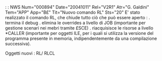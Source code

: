  :  : NWS Num="000894" Date="20041011" Rel="V2R1" Atr="G. Galdini" Tem="APP" App="B£" Tit="Nuovo comando RL" Sts="20"
E' stato realizzato il comando RL, che chiude tutto ciò che può essere aperto : 
. termina il debug
. elimina le overrides a livello di JOB (importante per gestione scenari nei mebri tramite £SCE) . riacquisisce le risorse a livello \*CALLER (importante per oggetti ILE, per i quali si utilizza la
versione del programma presente in memoria, indipendentemente da una compilazione successiva).

Oggetti nuovi :  RL/ RLCL
